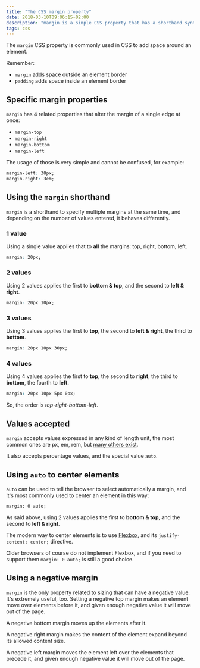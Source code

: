 ```yaml
---
title: "The CSS margin property"
date: 2018-03-10T09:06:15+02:00
description: "margin is a simple CSS property that has a shorthand syntax I keep forgetting about, so I wrote this reference post"
tags: css
---
```


The `margin` CSS property is commonly used in CSS to add space around an element.

Remember:

- `margin` adds space outside an element border
- `padding` adds space inside an element border

## Specific margin properties

`margin` has 4 related properties that alter the margin of a single edge at once:

- `margin-top`
- `margin-right`
- `margin-bottom`
- `margin-left`

The usage of those is very simple and cannot be confused, for example:

```css
margin-left: 30px;
margin-right: 3em;
```

## Using the `margin` shorthand

`margin` is a shorthand to specify multiple margins at the same time, and depending on the number of values entered, it behaves differently.

### 1 value

Using a single value applies that to **all** the margins: top, right, bottom, left.

```css
margin: 20px;
```

### 2 values

Using 2 values applies the first to **bottom & top**, and the second to **left & right**.

```css
margin: 20px 10px;
```

### 3 values

Using 3 values applies the first to **top**, the second to **left & right**, the third to **bottom**.

```css
margin: 20px 10px 30px;
```

### 4 values

Using 4 values applies the first to **top**, the second to **right**, the third to **bottom**, the fourth to **left**.

```css
margin: 20px 10px 5px 0px;
```

So, the order is _top-right-bottom-left_.

## Values accepted

`margin` accepts values expressed in any kind of length unit, the most common ones are px, em, rem, but [many others exist](https://developer.mozilla.org/en-US/docs/Web/CSS/length).

It also accepts percentage values, and the special value `auto`.

## Using `auto` to center elements

`auto` can be used to tell the browser to select automatically a margin, and it's most commonly used to center an element in this way:

```
margin: 0 auto;
```

As said above, using 2 values applies the first to **bottom & top**, and the second to **left & right**.

The modern way to center elements is to use [Flexbox](https://flaviocopes.com/flexbox/), and its `justify-content: center;` directive.

Older browsers of course do not implement Flexbox, and if you need to support them `margin: 0 auto;` is still a good choice.

## Using a negative margin
`margin` is the only property related to sizing that can have a negative value. It's extremely useful, too.
Setting a negative top margin makes an element move over elements before it, and given enough negative value it will move out of the page.

A negative bottom margin moves up the elements after it.

A negative right margin makes the content of the element expand beyond its allowed content size.

A negative left margin moves the element left over the elements that precede it, and given enough negative value it will move out of the page.
